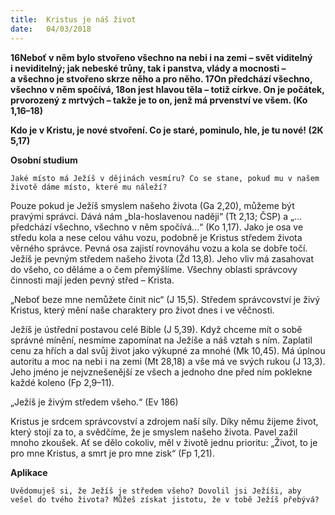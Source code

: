 ```yaml
---
title:  Kristus je náš život
date:   04/03/2018
---
```


**16Neboť v něm bylo stvořeno všechno na nebi i na zemi – svět viditelný i neviditelný; jak nebeské trůny, tak i panstva, vlády a mocnosti – a všechno je stvořeno skrze něho a pro něho. 17On předchází všechno, všechno v něm spočívá, 18on jest hlavou těla – totiž církve. On je počátek, prvorozený z mrtvých – takže je to on, jenž má prvenství ve všem. (Ko 1,16–18)**

**Kdo je v Kristu, je nové stvoření. Co je staré, pominulo, hle, je tu nové! (2K 5,17)** 

**Osobní studium** 

`Jaké místo má Ježíš v dějinách vesmíru? Co se stane, pokud mu v našem životě dáme místo, které mu náleží?` 

Pouze pokud je Ježíš smyslem našeho života (Ga 2,20), můžeme být pravými správci. Dává nám „bla-hoslavenou naději“ (Tt 2,13; ČSP) a   „…předchází všechno, všechno v něm spočívá…“ (Ko 1,17). Jako je osa ve středu kola a nese celou váhu vozu, podobně je Kristus středem života věrného správce. Pevná osa zajistí rovnováhu vozu a kola se dobře točí. Ježíš je pevným středem našeho života (Žd 13,8). Jeho vliv má zasahovat do všeho, co děláme a o čem přemýšlíme. Všechny oblasti správcovy činnosti mají jeden pevný střed – Krista. 

„Neboť beze mne nemůžete činit nic“ (J 15,5). Středem správcovství je živý Kristus, který mění naše charaktery pro život dnes i ve věčnosti. 

Ježíš je ústřední postavou celé Bible (J 5,39). Když chceme mít o sobě správné mínění, nesmíme zapomínat na Ježíše a náš vztah s ním. Zaplatil cenu za hřích a dal svůj život jako výkupné za mnohé (Mk 10,45). Má úplnou autoritu a moc na nebi i na zemi (Mt 28,18) a vše má ve svých rukou (J 13,3). Jeho jméno je nejvznešenější ze všech a jednoho dne před ním poklekne každé koleno (Fp 2,9–11). 

„Ježíš je živým středem všeho.“ (Ev 186) 

Kristus je srdcem správcovství a zdrojem naší síly. Díky němu žijeme život, který stojí za to, a svědčíme, že je smyslem našeho života. Pavel zažil mnoho zkoušek. Ať se dělo cokoliv, měl v životě jednu prioritu: „Život, to je pro mne Kristus, a smrt je pro mne zisk“ (Fp 1,21). 

**Aplikace** 

`Uvědomuješ si, že Ježíš je středem všeho? Dovolil jsi Ježíši, aby vešel do tvého života? Můžeš získat jistotu, že v tobě Ježíš přebývá?`